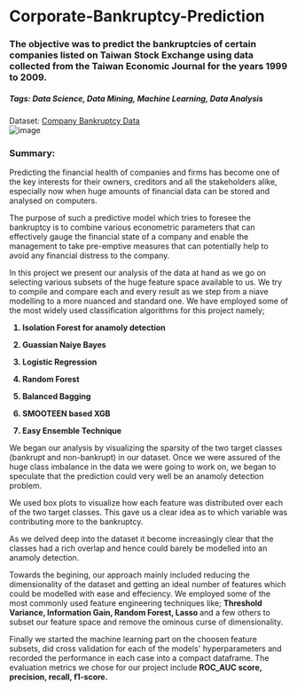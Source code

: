 # Corporate-Bankruptcy-Prediction

### The objective was to predict the bankruptcies of certain companies listed on Taiwan Stock Exchange using data collected from the Taiwan Economic Journal for the years 1999 to 2009.
##### Tags: Data Science, Data Mining, Machine Learning, Data Analysis

 
Dataset: [Company Bankruptcy Data](https://drive.google.com/file/d/13Wg5cM-knDStsC3TNBpCrJ59p0Tg7H9b/view?usp=sharing)  
![image](https://user-images.githubusercontent.com/85662956/132116974-e9f2c605-09f0-4ae2-be4b-8847ac1f12ab.png)

### Summary:

Predicting the financial health of companies and firms has become one of the key interests for their owners, creditors and all the stakeholders alike, especially now when huge amounts of financial data can be stored and analysed on computers.

The purpose of such a predictive model which tries to foresee the bankruptcy is to combine various econometric parameters that can effectively gauge the financial state of a company and enable the management to take pre-emptive measures that can potentially help to avoid any financial distress to the company.

In this project we present our analysis of the data at hand as we go on selecting various subsets of the huge feature space available to us. We try to compile and compare each and every result as we step from a niave modelling to a more nuanced and standard one. We have employed some of the most widely used classification algorithms for this project namely;

<b>
  
  1. Isolation Forest for anamoly detection
  
  2. Guassian Naiye Bayes
  
  3. Logistic Regression
  
  4. Random Forest
  
  5. Balanced Bagging
  
  6. SMOOTEEN based XGB
  
  7. Easy Ensemble Technique
  </b>
  
  We began our analysis by visualizing the sparsity of the two target classes (bankrupt and non-bankrupt) in our dataset. Once we were assured of the huge class imbalance in the data we were going to work on, we began to speculate that the prediction could very well be an anamoly detection problem.
  
  We used box plots to visualize how each feature was distributed over each of the two target classes. This gave us a clear idea as to which variable was contributing more to the bankruptcy.
  
  As we delved deep into the dataset it become increasingly clear that the classes had a rich overlap and hence could barely be modelled into an anamoly detection.
  
  Towards the begining, our approach mainly included reducing the dimensionality of the dataset and getting an ideal number of features which could be modelled with ease and effeciency. We employed some of the most commonly used feature engineering techniques like; <b> Threshold Variance, Information Gain, Random Forest, Lasso </b> and a few others to subset our feature space and remove the ominous curse of dimensionality.
  
  Finally we started the machine learning part on the choosen feature subsets, did cross validation for each of the models' hyperparameters and recorded the performance in each case into a compact dataframe. The evaluation metrics we chose for our project include <b> ROC_AUC score, precision, recall, f1-score. </b> 
